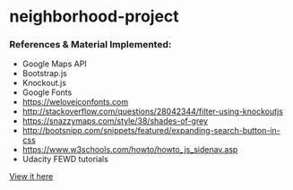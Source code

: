 # neighborhood-project

### References & Material Implemented:
- Google Maps API
- Bootstrap.js
- Knockout.js
- Google Fonts
- https://weloveiconfonts.com
- http://stackoverflow.com/questions/28042344/filter-using-knockoutjs
- https://snazzymaps.com/style/38/shades-of-grey
- http://bootsnipp.com/snippets/featured/expanding-search-button-in-css
- https://www.w3schools.com/howto/howto_js_sidenav.asp
- Udacity FEWD tutorials

[View it here](https://mhafer.github.io/neighborhood-project/)
